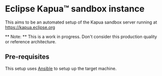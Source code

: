 # Eclipse Kapua™ sandbox instance

This aims to be an automated setup of the Kapua sandbox server running at https://kapua.eclipse.org

** Note: ** This is a work in progress. Don't consider this production quality or reference architecture.

## Pre-requisites

This setup uses [Ansible](http://ansible.com "Ansible") to setup up the target machine.